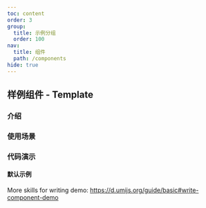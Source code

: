 ```yaml
---
toc: content
order: 3
group:
  title: 示例分组
  order: 100
nav:
  title: 组件
  path: /components
hide: true
---
```


## 样例组件 - Template

### 介绍

### 使用场景

### 代码演示

#### 默认示例

<code src="./demos/default.tsx" compact defaultShowCode></code>

<API></API>

More skills for writing demo: https://d.umijs.org/guide/basic#write-component-demo

